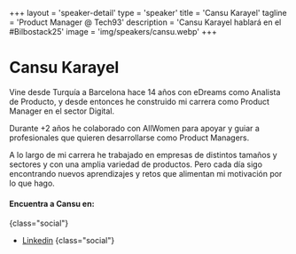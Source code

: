 +++
layout = 'speaker-detail'
type = 'speaker'
title = 'Cansu Karayel'
tagline = 'Product Manager @ Tech93'
description = 'Cansu Karayel hablará en el #Bilbostack25'
image = 'img/speakers/cansu.webp'
+++

# Cansu Karayel

Vine desde Turquía a Barcelona hace 14 años con eDreams como Analista de Producto, y desde entonces he construido mi carrera como Product Manager en el sector Digital.  

Durante +2 años he colaborado con AllWomen para apoyar y guiar a profesionales que quieren desarrollarse como Product Managers.  

A lo largo de mi carrera he trabajado en empresas de distintos tamaños y sectores y con una amplia variedad de productos. Pero cada día sigo encontrando nuevos aprendizajes y retos que alimentan mi motivación por lo que hago.

#### Encuentra a Cansu en:

{class="social"}
* [Linkedin](https://www.linkedin.com/in/cansukarayel/)
  {class="social"}